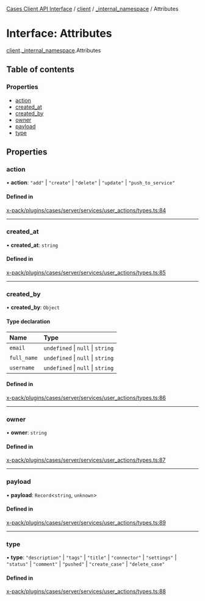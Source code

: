 [Cases Client API Interface](../README.md) / [client](../modules/client.md) / [\_internal\_namespace](../modules/client._internal_namespace.md) / Attributes

# Interface: Attributes

[client](../modules/client.md).[_internal_namespace](../modules/client._internal_namespace.md).Attributes

## Table of contents

### Properties

- [action](client._internal_namespace.Attributes.md#action)
- [created\_at](client._internal_namespace.Attributes.md#created_at)
- [created\_by](client._internal_namespace.Attributes.md#created_by)
- [owner](client._internal_namespace.Attributes.md#owner)
- [payload](client._internal_namespace.Attributes.md#payload)
- [type](client._internal_namespace.Attributes.md#type)

## Properties

### action

• **action**: ``"add"`` \| ``"create"`` \| ``"delete"`` \| ``"update"`` \| ``"push_to_service"``

#### Defined in

[x-pack/plugins/cases/server/services/user_actions/types.ts:84](https://github.com/elastic/kibana/blob/c427bf270ae/x-pack/plugins/cases/server/services/user_actions/types.ts#L84)

___

### created\_at

• **created\_at**: `string`

#### Defined in

[x-pack/plugins/cases/server/services/user_actions/types.ts:85](https://github.com/elastic/kibana/blob/c427bf270ae/x-pack/plugins/cases/server/services/user_actions/types.ts#L85)

___

### created\_by

• **created\_by**: `Object`

#### Type declaration

| Name | Type |
| :------ | :------ |
| `email` | `undefined` \| ``null`` \| `string` |
| `full_name` | `undefined` \| ``null`` \| `string` |
| `username` | `undefined` \| ``null`` \| `string` |

#### Defined in

[x-pack/plugins/cases/server/services/user_actions/types.ts:86](https://github.com/elastic/kibana/blob/c427bf270ae/x-pack/plugins/cases/server/services/user_actions/types.ts#L86)

___

### owner

• **owner**: `string`

#### Defined in

[x-pack/plugins/cases/server/services/user_actions/types.ts:87](https://github.com/elastic/kibana/blob/c427bf270ae/x-pack/plugins/cases/server/services/user_actions/types.ts#L87)

___

### payload

• **payload**: `Record`<`string`, `unknown`\>

#### Defined in

[x-pack/plugins/cases/server/services/user_actions/types.ts:89](https://github.com/elastic/kibana/blob/c427bf270ae/x-pack/plugins/cases/server/services/user_actions/types.ts#L89)

___

### type

• **type**: ``"description"`` \| ``"tags"`` \| ``"title"`` \| ``"connector"`` \| ``"settings"`` \| ``"status"`` \| ``"comment"`` \| ``"pushed"`` \| ``"create_case"`` \| ``"delete_case"``

#### Defined in

[x-pack/plugins/cases/server/services/user_actions/types.ts:88](https://github.com/elastic/kibana/blob/c427bf270ae/x-pack/plugins/cases/server/services/user_actions/types.ts#L88)
